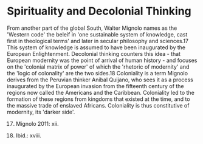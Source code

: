 # Spirituality and Decolonial Thinking

From another part of the global South, Walter Mignolo names as the 'Western code' the beleif in 'one sustainable system of knowledge, cast first in theological terms' and later in secular philosophy and sciences.17 This system of knowledge is assumed to have been inaugurated by the European Enlightenment. Decolonial thinking counters this idea - that European modernity was the point of arrival of human history - and focuses on the 'colonial matrix of power' of which the 'rhetoric of modernity' and the 'logic of colonality' are the two sides.18 Coloniality is a term Mignolo derives from the Peruvian thinker Anibal Quijano, who sees it as a process inaugurated by the European invasion from the fifteenth century of the regions now called the Americans and the Caribbean. Coloniality led to the formation of these regions from kingdoms that existed at the time, and to the massive trade of enslaved Africans. Coloniality is thus constitutive of modernity, its 'darker side'.

17. Mignolo 2011: xii.

18. Ibid.: xviii.
